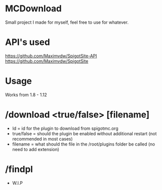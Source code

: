 # MCDownload
Small project I made for myself, feel free to use for whatever.
# API's used
https://github.com/Maximvdw/SpigotSite-API
https://github.com/Maximvdw/SpigotSite 

# Usage
Works from 1.8 - 1.12

# /download <id> <true/false> [filename]
  - Id = id for the plugin to download from spigotmc.org
  - true/false = should the plugin be enabled without additional restart (not recommended in most cases)
  - filename = what should the file in the /root/plugins folder be called (no need to add extension)
# /findpl <name>
  - W.I.P
